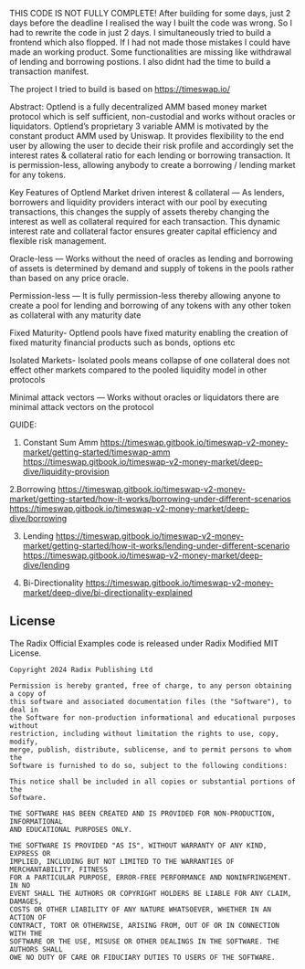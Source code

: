 THIS CODE IS NOT FULLY COMPLETE! After building for some days, just 2 days before the deadline I realised the way I built the code was wrong. So I had to rewrite the code in just 2 days. I simultaneously tried to build a frontend which also flopped.
If I had not made those mistakes I could have made an working product. Some functionalities are missing like withdrawal of lending and borrowing postions. I also didnt had the time to build a transaction manifest. 

The project I tried to build is based on https://timeswap.io/

Abstract:
Optlend is a fully decentralized AMM based money market protocol which is self sufficient, non-custodial and works without oracles or liquidators. Optlend’s proprietary 3 variable AMM is motivated by the constant product AMM used by Uniswap. It provides flexibility to the end user by allowing the user to decide their risk profile and accordingly set the interest rates & collateral ratio for each lending or borrowing transaction. It is permission-less, allowing anybody to create a borrowing / lending market for any tokens.

Key Features of Optlend
Market driven interest & collateral — As lenders, borrowers and liquidity providers interact with our pool by executing transactions, this changes the supply of assets thereby changing the interest as well as collateral required for each transaction. This dynamic interest rate and collateral factor ensures greater capital efficiency and flexible risk management.

Oracle-less — Works without the need of oracles as lending and borrowing of assets is determined by demand and supply of tokens in the pools rather than based on any price oracle.

Permission-less — It is fully permission-less thereby allowing anyone to create a pool for lending and borrowing of any tokens with any other token as collateral with any maturity date

Fixed Maturity- Optlend pools have fixed maturity enabling the creation of fixed maturity financial products such as bonds, options etc

Isolated Markets- Isolated pools means collapse of one collateral does not effect other markets compared to the pooled liquidity model in other protocols

Minimal attack vectors — Works without oracles or liquidators there are minimal attack vectors on the protocol

GUIDE:
1. Constant Sum Amm
https://timeswap.gitbook.io/timeswap-v2-money-market/getting-started/timeswap-amm
https://timeswap.gitbook.io/timeswap-v2-money-market/deep-dive/liquidity-provision

2.Borrowing
https://timeswap.gitbook.io/timeswap-v2-money-market/getting-started/how-it-works/borrowing-under-different-scenarios
https://timeswap.gitbook.io/timeswap-v2-money-market/deep-dive/borrowing

3. Lending
https://timeswap.gitbook.io/timeswap-v2-money-market/getting-started/how-it-works/lending-under-different-scenario
https://timeswap.gitbook.io/timeswap-v2-money-market/deep-dive/lending

4. Bi-Directionality
https://timeswap.gitbook.io/timeswap-v2-money-market/deep-dive/bi-directionality-explained





## License

The Radix Official Examples code is released under Radix Modified MIT License.

    Copyright 2024 Radix Publishing Ltd

    Permission is hereby granted, free of charge, to any person obtaining a copy of
    this software and associated documentation files (the "Software"), to deal in
    the Software for non-production informational and educational purposes without
    restriction, including without limitation the rights to use, copy, modify,
    merge, publish, distribute, sublicense, and to permit persons to whom the
    Software is furnished to do so, subject to the following conditions:

    This notice shall be included in all copies or substantial portions of the
    Software.

    THE SOFTWARE HAS BEEN CREATED AND IS PROVIDED FOR NON-PRODUCTION, INFORMATIONAL
    AND EDUCATIONAL PURPOSES ONLY.

    THE SOFTWARE IS PROVIDED "AS IS", WITHOUT WARRANTY OF ANY KIND, EXPRESS OR
    IMPLIED, INCLUDING BUT NOT LIMITED TO THE WARRANTIES OF MERCHANTABILITY, FITNESS
    FOR A PARTICULAR PURPOSE, ERROR-FREE PERFORMANCE AND NONINFRINGEMENT. IN NO
    EVENT SHALL THE AUTHORS OR COPYRIGHT HOLDERS BE LIABLE FOR ANY CLAIM, DAMAGES,
    COSTS OR OTHER LIABILITY OF ANY NATURE WHATSOEVER, WHETHER IN AN ACTION OF
    CONTRACT, TORT OR OTHERWISE, ARISING FROM, OUT OF OR IN CONNECTION WITH THE
    SOFTWARE OR THE USE, MISUSE OR OTHER DEALINGS IN THE SOFTWARE. THE AUTHORS SHALL
    OWE NO DUTY OF CARE OR FIDUCIARY DUTIES TO USERS OF THE SOFTWARE.

